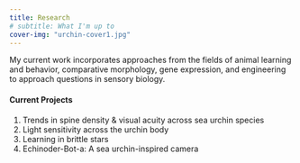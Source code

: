 ```yaml
---
title: Research
# subtitle: What I'm up to
cover-img: "urchin-cover1.jpg"
---
```


My current work incorporates approaches from the fields of animal learning and behavior, comparative morphology, gene expression, and engineering to approach questions in sensory biology.

#### Current Projects

1. Trends in spine density & visual acuity across sea urchin species
2. Light sensitivity across the urchin body
3. Learning in brittle stars
4. Echinoder-Bot-a: A sea urchin-inspired camera
